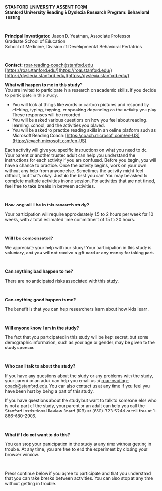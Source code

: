 **STANFORD UNIVERSITY ASSENT FORM**  
**Stanford University Reading & Dyslexia Research Program: Behavioral Testing**

<br>

**Principal Investigator:** Jason D. Yeatman, Associate Professor  
 Graduate School of Education  
 School of Medicine, Division of Developmental Behavioral Pediatrics

<br>

**Contact**: 	[roar-reading-coach@stanford.edu](mailto:roar-reading-coach@stanford.edu)  
		[https://roar.stanford.edu/](https://roar.stanford.edu/)  
		[https://dyslexia.stanford.edu/](https://dyslexia.stanford.edu/) 

**What will happen to me in this study?**  
You are invited to participate in a research on academic skills. If you decide to participate in this study: 

* You will look at things like words or cartoon pictures and respond by clicking, typing, tapping, or speaking depending on the activity you play. These responses will be recorded. 
* You will be asked various questions on how you feel about reading, learning, school, and the activities you played.
* You will be asked to practice reading skills in an online platform such as Microsoft Reading Coach: [https://coach.microsoft.com/en-US](https://coach.microsoft.com/en-US)

Each activity will give you specific instructions on what you need to do. Your parent or another trusted adult can help you understand the instructions for each activity if you are confused. Before you begin, you will have a chance to practice. Once the activity begins, work on your own without any help from anyone else. Sometimes the activity might feel difficult, but that’s okay. Just do the best you can\! You may be asked to complete multiple activities in one session. For activities that are not timed, feel free to take breaks in between activities.  

<br>

**How long will I be in this research study?**   

Your participation will require approximately 1.5 to 2 hours per week for 10 weeks, with a total estimated time commitment of 15 to 20 hours.

<br>

**Will I be compensated?**   

We appreciate your help with our study! Your participation in this study is voluntary, and you will not receive a gift card or any money for taking part. 

<br>

**Can anything bad happen to me?**   

There are no anticipated risks associated with this study.

<br>

**Can anything good happen to me?**

The benefit is that you can help researchers learn about how kids learn. 

<br>

**Will anyone know I am in the study?**

The fact that you participated in this study will be kept secret, but some demographic information, such as your age or gender, may be given to the study sponsor.

<br>

**Who can I talk to about the study?**

If you have any questions about the study or any problems with the study, your parent or an adult can help you email us at [roar-reading-coach@stanford.edu](mailto:roar-reading-coach@stanford.edu). You can also contact us at any time if you feel you have been hurt by being a part of this study.

If you have questions about the study but want to talk to someone else who is not a part of the study, your parent or an adult can help you call the Stanford Institutional Review Board (IRB) at (650)-723-5244 or toll free at 1-866-680-2906.

<br>

**What if I do not want to do this?**

You can stop your participation in the study at any time without getting in trouble. At any time, you are free to end the experiment by closing your browser window.  

<br>

Press continue below if you agree to participate and that you understand that you can take breaks between activities. You can also stop at any time without getting in trouble.     
